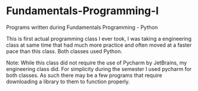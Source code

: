 # Fundamentals-Programming-I
Programs written during Fundamentals Programming - Python

This is first actual programming class I ever took, I was taking a engineering class at same time that had much more practice and often moved at a faster pace than this class. Both classes used Python.

Note: While this class did not require the use of Pycharm by JetBrains, my engineering class did. For simplicity during the semester I used pycharm for both classes. As such there may be a few programs that require downloading a library to them to function properly.

